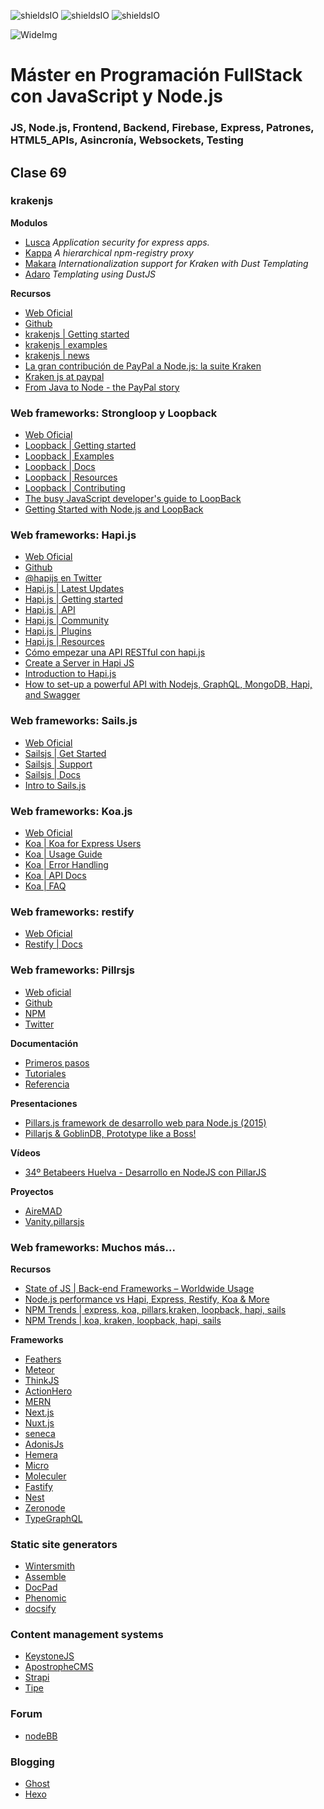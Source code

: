 ![shieldsIO](https://img.shields.io/github/issues/Fictizia/Master-en-programacion-fullstack-con-JavaScript-y-Node.js_ed3.svg)
![shieldsIO](https://img.shields.io/github/forks/Fictizia/Master-en-programacion-fullstack-con-JavaScript-y-Node.js_ed3.svg)
![shieldsIO](https://img.shields.io/github/stars/Fictizia/Master-en-programacion-fullstack-con-JavaScript-y-Node.js_ed3.svg)

![WideImg](http://fictizia.com/img/github/Fictizia-plan-estudios-github.jpg)

# Máster en Programación FullStack con JavaScript y Node.js
### JS, Node.js, Frontend, Backend, Firebase, Express, Patrones, HTML5_APIs, Asincronía, Websockets, Testing

## Clase 69

### krakenjs

**Modulos**
- [Lusca](http://github.com/krakenjs/lusca) *Application security for express apps.*
- [Kappa](https://github.com/krakenjs/kappa) *A hierarchical npm-registry proxy*
- [Makara](http://krakenjs.com/makara.html) *Internationalization support for Kraken with Dust Templating*
- [Adaro](http://krakenjs.com/adaro.html) *Templating using DustJS*

**Recursos**
- [Web Oficial](http://krakenjs.com/)
- [Github](https://github.com/krakenjs/kraken-js)
- [krakenjs | Getting started](http://krakenjs.com/#getting-started)
- [krakenjs | examples](http://krakenjs.com/index.html#examples)
- [krakenjs | news](http://krakenjs.com/blog.html)
- [La gran contribución de PayPal a Node.js: la suite Kraken](https://felixsanz.com/articulos/la-gran-contribucion-de-paypal-a-nodejs-la-suite-kraken)
- [Kraken js at paypal](https://www.slideshare.net/lennymarkus/node-js-at-paypal)
- [From Java to Node - the PayPal story](http://blog.builtinnode.com/post/from-java-to-node---the-paypal-story#)

### Web frameworks: Strongloop y Loopback
- [Web Oficial](http://loopback.io/)
- [Loopback | Getting started](https://loopback.io/doc/en/lb4/Getting-started.html)
- [Loopback | Examples](https://loopback.io/doc/en/lb4/Examples.html)
- [Loopback | Docs](https://loopback.io/doc/)
- [Loopback | Resources](https://loopback.io/resources/)
- [Loopback | Contributing](https://loopback.io/contributing/)
- [The busy JavaScript developer's guide to LoopBack](https://www.ibm.com/developerworks/library/wa-get-started-with-loopback-neward-1/index.html)
- [Getting Started with Node.js and LoopBack](https://semaphoreci.com/community/tutorials/getting-started-with-node-js-and-loopback)

### Web frameworks: Hapi.js
- [Web Oficial](https://hapijs.com/)
- [Github](https://github.com/hapijs/hapi)
- [@hapijs en Twitter](https://twitter.com/hapijs)
- [Hapi.js | Latest Updates](https://hapijs.com/updates)
- [Hapi.js | Getting started](https://hapijs.com/tutorials)
- [Hapi.js | API](https://hapijs.com/api)
- [Hapi.js | Community](https://hapijs.com/community)
- [Hapi.js | Plugins](https://hapijs.com/plugins)
- [Hapi.js | Resources](https://hapijs.com/resources)
- [Cómo empezar una API RESTful con hapi.js](https://medium.com/noders/c%C3%B3mo-empezar-una-api-restful-con-hapi-js-da9e36610ede)
- [Create a Server in Hapi JS](https://medium.com/@vsvaibhav2016/create-a-server-in-hapi-js-7d0c43add545)
- [Introduction to Hapi.js](https://medium.com/@jsonmez/introduction-to-hapi-js-c128f40bd919)
- [How to set-up a powerful API with Nodejs, GraphQL, MongoDB, Hapi, and Swagger](https://medium.freecodecamp.org/how-to-setup-a-powerful-api-with-nodejs-graphql-mongodb-hapi-and-swagger-e251ac189649)

### Web frameworks: Sails.js
- [Web Oficial](https://github.com/balderdashy/sails)
- [Sailsjs | Get Started](https://sailsjs.com/get-started)
- [Sailsjs | Support](https://sailsjs.com/support)
- [Sailsjs | Docs](https://sailsjs.com/documentation/reference)
- [Intro to Sails.js](https://medium.com/@josephdlawson21/intro-to-sails-js-99a2016bf37d)

### Web frameworks: Koa.js
- [Web Oficial](http://koajs.com/)
- [Koa | Koa for Express Users](https://github.com/koajs/koa/blob/HEAD/docs/koa-vs-express.md)
- [Koa | Usage Guide](https://github.com/koajs/koa/blob/HEAD/docs/guide.md)
- [Koa | Error Handling](https://github.com/koajs/koa/blob/HEAD/docs/error-handling.md)
- [Koa | API Docs](https://github.com/koajs/koa/blob/HEAD/docs/api/index.md)
- [Koa | FAQ](https://github.com/koajs/koa/blob/HEAD/docs/faq.md)



### Web frameworks: restify
- [Web Oficial](http://restify.com/)
- [Restify | Docs](http://restify.com/docs/home/)

### Web frameworks: Pillrsjs

- [Web oficial](http://pillarsjs.com/)
- [Github](https://github.com/pillarsjs)
- [NPM](https://www.npmjs.com/package/pillars)
- [Twitter](https://twitter.com/pillarsjs?lang=es)

**Documentación**
- [Primeros pasos](http://pillarsjs.com/started/comenzando)
- [Tutoriales](http://pillarsjs.com/tutorials/nodejs)
- [Referencia](http://pillarsjs.com/reference)

**Presentaciones**
- [Pillars.js framework de desarrollo web para Node.js (2015)](https://es.slideshare.net/cheloq/pillarsjs-framework-de-desarrollo-web-para-nodejs)
- [Pillarjs & GoblinDB, Prototype like a Boss!](https://slides.com/ulisesgascon/pillarjs-goblindb-prototype-like-a-boss#/6)

**Vídeos**
- [34º Betabeers Huelva - Desarrollo en NodeJS con PillarJS](https://www.youtube.com/watch?v=QrjhfRaV7mc)

**Proyectos**
- [AireMAD](http://airemad.com/#/)
- [Vanity.pillarsjs](https://github.com/pillarsjs/vanity/tree/dev)


### Web frameworks: Muchos más...

**Recursos**
- [State of JS | Back-end Frameworks – Worldwide Usage](https://2017.stateofjs.com/2017/back-end/worldwide/)
- [Node.js performance vs Hapi, Express, Restify, Koa & More](https://raygun.com/blog/nodejs-vs-hapi-express-restify-koa/)
- [NPM Trends | express, koa, pillars,kraken, loopback, hapi, sails](https://www.npmtrends.com/express-vs-koa-vs-pillars-vs-kraken-vs-loopback-vs-hapi-vs-sails)
- [NPM Trends | koa, kraken, loopback, hapi, sails](https://www.npmtrends.com/koa-vs-kraken-vs-loopback-vs-hapi-vs-sails)

**Frameworks**
- [Feathers](http://feathersjs.com)
- [Meteor](https://www.meteor.com)
- [ThinkJS](https://github.com/thinkjs/thinkjs)
- [ActionHero](https://github.com/actionhero/actionhero)
- [MERN](http://mern.io)
- [Next.js](https://github.com/zeit/next.js)
- [Nuxt.js](https://github.com/nuxt/nuxt.js)
- [seneca](https://github.com/senecajs/seneca)
- [AdonisJs](http://adonisjs.com)
- [Hemera](https://github.com/hemerajs/hemera)
- [Micro](https://github.com/zeit/micro)
- [Moleculer](https://moleculer.services)
- [Fastify](https://github.com/fastify/fastify)
- [Nest](https://github.com/nestjs/nest)
- [Zeronode](https://github.com/sfast/zeronode)
- [TypeGraphQL](https://github.com/19majkel94/type-graphql)

### Static site generators

- [Wintersmith](https://github.com/jnordberg/wintersmith)
- [Assemble](https://github.com/assemble/assemble/)
- [DocPad](https://github.com/docpad/docpad)
- [Phenomic](https://github.com/phenomic/phenomic)
- [docsify](https://github.com/QingWei-Li/docsify)


### Content management systems

- [KeystoneJS](https://github.com/keystonejs/keystone) 
- [ApostropheCMS](https://github.com/apostrophecms/apostrophe)
- [Strapi](https://github.com/strapi/strapi)
- [Tipe](https://github.com/tipeio/tipe)


### Forum

- [nodeBB](https://github.com/NodeBB/NodeBB)


### Blogging

- [Ghost](https://github.com/TryGhost/Ghost)
- [Hexo](https://github.com/hexojs/hexo)
